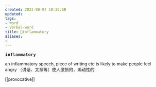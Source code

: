 ```yaml
---
created: 2023-08-07 10:33:58
updated: 
tags: 
- Word
- Verbal-word
title: 🚩inflammatory
aliases:
- 
---
```


<pre><strong>inflammatory</strong></pre>
 an inflammatory speech, piece of writing etc is likely to make people feel angry 〔讲话、文章等〕使人激愤的，煽动性的

[[provocative]]